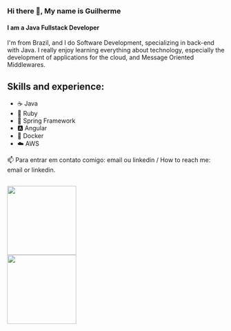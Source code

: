 ### Hi there 👋, My name is Guilherme
#### I am a Java Fullstack Developer

I'm from Brazil, and I do Software Development, specializing in back-end with Java. I really enjoy learning everything about technology, especially the development of applications for the cloud, and Message Oriented Middlewares.

## Skills and experience:
- ☕ Java
- 🔻 Ruby
- 🍃 Spring Framework
- 🅰️ Angular
- 🐳 Docker
- ☁️ AWS

 📫 Para entrar em contato comigo: email ou linkedin / How to reach me: email or linkedin.

##

<div>
  <img height = "160em" src="https://github-readme-stats-sigma-five.vercel.app/api?username=guipmenezes&show-icons=true&theme=dark&include_all_commits=true&count_private=true"/>
  <br>
  <img height = "160em" src="https://github-readme-stats-sigma-five.vercel.app/api/top-langs/?username=guipmenezes&layout=compact&langs_count=16&theme=dark"/>
</div>
